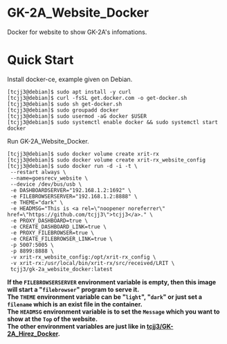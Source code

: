 # GK-2A_Website_Docker
Docker for website to show GK-2A's infomations.


# Quick Start

Install docker-ce, example given on Debian.

```
[tcjj3@debian]$ sudo apt install -y curl
[tcjj3@debian]$ curl -fsSL get.docker.com -o get-docker.sh
[tcjj3@debian]$ sudo sh get-docker.sh
[tcjj3@debian]$ sudo groupadd docker
[tcjj3@debian]$ sudo usermod -aG docker $USER
[tcjj3@debian]$ sudo systemctl enable docker && sudo systemctl start docker
```

Run GK-2A_Website_Docker.

```
[tcjj3@debian]$ sudo docker volume create xrit-rx
[tcjj3@debian]$ sudo docker volume create xrit-rx_website_config
[tcjj3@debian]$ sudo docker run -d -i -t \
 --restart always \
 --name=goesrecv_website \
 --device /dev/bus/usb \
 -e DASHBOARDSERVER="192.168.1.2:1692" \
 -e FILEBROWSERSERVER="192.168.1.2:8888" \
 -e THEME="dark" \
 -e HEADMSG="This is <a rel=\"noopener noreferrer\" href=\"https://github.com/tcjj3\">tcjj3</a>." \
 -e PROXY_DASHBOARD=true \
 -e CREATE_DASHBOARD_LINK=true \
 -e PROXY_FILEBROWSER=true \
 -e CREATE_FILEBROWSER_LINK=true \
 -p 5007:5005 \
 -p 8899:8888 \
 -v xrit-rx_website_config:/opt/xrit-rx_config \
 -v xrit-rx:/usr/local/bin/xrit-rx/src/received/LRIT \
 tcjj3/gk-2a_website_docker:latest
```

**If the `FILEBROWSERSERVER` environment variable is empty, then this image will start a "`filebrowser`" program to serve it.**
<br>
**The `THEME` environment variable can be "`light`", "`dark`" or just set a `filename` which is an exist file in the container.**
<br>
**The `HEADMSG` environment variable is to set the `Message` which you want to show at the `Top` of the website.**
<br>
**The other environment variables are just like in [tcjj3/GK-2A_Hirez_Docker](https://github.com/tcjj3/GK-2A_Hirez_Docker).**
